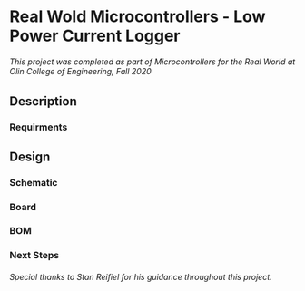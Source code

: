 # Real Wold Microcontrollers - Low Power Current Logger
###### This project was completed as part of Microcontrollers for the Real World at Olin College of Engineering, Fall 2020
## Description
### Requirments
## Design
### Schematic
### Board
### BOM
### Next Steps
###### Special thanks to Stan Reifiel for his guidance throughout this project.
